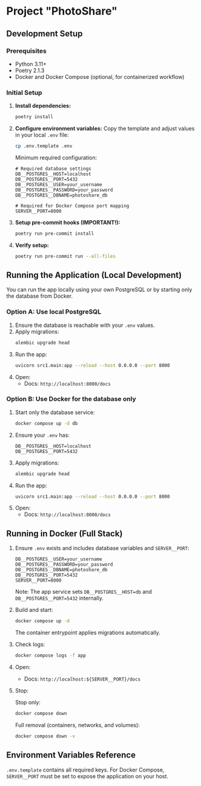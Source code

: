 # Project "PhotoShare"

## Development Setup

### Prerequisites
- Python 3.11+
- Poetry 2.1.3
- Docker and Docker Compose (optional, for containerized workflow)

### Initial Setup

1. **Install dependencies:**
   ```bash
   poetry install
   ```

2. **Configure environment variables:**
   Copy the template and adjust values in your local `.env` file:
   ```bash
   cp .env.template .env
   ```

   Minimum required configuration:
   ```
   # Required database settings
   DB__POSTGRES__HOST=localhost
   DB__POSTGRES__PORT=5432
   DB__POSTGRES__USER=your_username
   DB__POSTGRES__PASSWORD=your_password
   DB__POSTGRES__DBNAME=photoshare_db

   # Required for Docker Compose port mapping
   SERVER__PORT=8000
   ```

3. **Setup pre-commit hooks (IMPORTANT!):**
   ```bash
   poetry run pre-commit install
   ```

4. **Verify setup:**
   ```bash
   poetry run pre-commit run --all-files
   ```

## Running the Application (Local Development)

You can run the app locally using your own PostgreSQL or by starting only the database from Docker.

### Option A: Use local PostgreSQL
1. Ensure the database is reachable with your `.env` values.
2. Apply migrations:
   ```bash
   alembic upgrade head
   ```
3. Run the app:
   ```bash
   uvicorn src1.main:app --reload --host 0.0.0.0 --port 8000
   ```
4. Open:
   - Docs: `http://localhost:8000/docs`

### Option B: Use Docker for the database only
1. Start only the database service:
   ```bash
   docker compose up -d db
   ```
2. Ensure your `.env` has:
   ```
   DB__POSTGRES__HOST=localhost
   DB__POSTGRES__PORT=5432
   ```
3. Apply migrations:
   ```bash
   alembic upgrade head
   ```
4. Run the app:
   ```bash
   uvicorn src1.main:app --reload --host 0.0.0.0 --port 8000
   ```
5. Open:
   - Docs: `http://localhost:8000/docs`

## Running in Docker (Full Stack)

1. Ensure `.env` exists and includes database variables and `SERVER__PORT`:
   ```
   DB__POSTGRES__USER=your_username
   DB__POSTGRES__PASSWORD=your_password
   DB__POSTGRES__DBNAME=photoshare_db
   DB__POSTGRES__PORT=5432
   SERVER__PORT=8000
   ```
   Note: The app service sets `DB__POSTGRES__HOST=db` and `DB__POSTGRES__PORT=5432` internally.

2. Build and start:
   ```bash
   docker compose up -d
   ```

   The container entrypoint applies migrations automatically.

3. Check logs:
   ```bash
   docker compose logs -f app
   ```

4. Open:
   - Docs: `http://localhost:${SERVER__PORT}/docs`

5. Stop:

   Stop only:
   ```bash
   docker compose down
   ```
   Full removal (containers, networks, and volumes):
   ```bash
   docker compose down -v
   ```

## Environment Variables Reference

`.env.template` contains all required keys. For Docker Compose, `SERVER__PORT` must be set to expose the application on your host.
